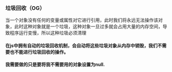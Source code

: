 ### 垃圾回收（OG）

当一个对象没有任何的变量或属性对它进行引用，此时我们将永远无法操作该对象，此时这种对象就是一个垃圾，这种对象一旦过多就会占用大量的内存空间，导致程序运行变慢，所以这种垃圾必须清理

#### 在js中拥有自动的垃圾回收机制，会自动将这些垃圾对象从内存中销毁，我们不需要也不能进行垃圾回收的操作。

#### 我需要做的只是要将我不需要用的对象设置为null.



